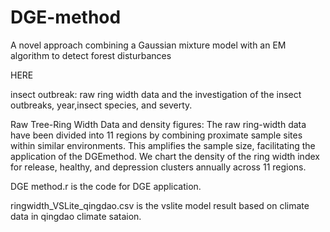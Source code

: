 # DGE-method
A novel approach combining a Gaussian mixture model with an EM algorithm to detect forest disturbances

HERE

insect outbreak: raw ring width data and the investigation of the insect outbreaks, year,insect species, and severty.

Raw Tree-Ring Width Data and density figures: The raw ring-width data have been divided into 11 regions by combining proximate sample sites within similar environments. This amplifies the sample size, facilitating the application of the DGEmethod. We chart the density of the ring width index for release, healthy, and depression clusters annually across 11 regions.

DGE method.r is the code for DGE application.

ringwidth_VSLite_qingdao.csv is the vslite model result based on climate data in qingdao climate sataion.


